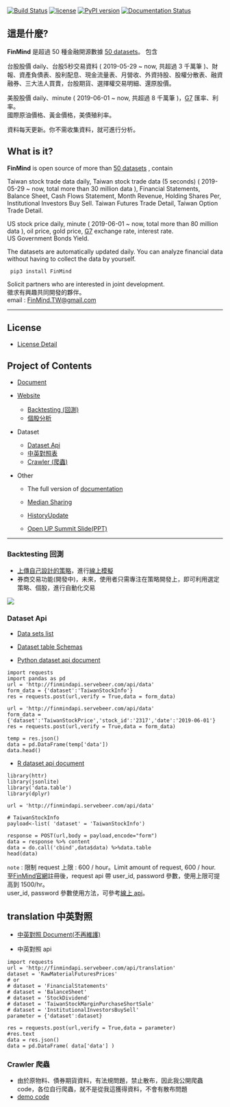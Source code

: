 [![Build Status](https://travis-ci.org/FinMind/FinMind.svg?branch=master)](https://travis-ci.org/FinMind/FinMind)
[![license](https://img.shields.io/github/license/mashape/apistatus.svg?maxAge=2592000)](https://github.com/linsamtw/FinMind/blob/master/LICENSE)
[![PyPI version](https://badge.fury.io/py/FinMind.svg)](https://badge.fury.io/py/FinMind)
[![Documentation Status](https://readthedocs.org/projects/finminddoc/badge/?version=latest)](https://finmind.github.io/)
<!--[![Coverage Status](https://coveralls.io/repos/github/linsamtw/FinMind/badge.svg?branch=master)](https://coveralls.io/github/linsamtw/FinMind?branch=master)-->

## 這是什麼?
**FinMind** 是超過 50 種金融開源數據 [50 datasets](https://github.com/linsamtw/FinMind/blob/master/dataset.md)。
包含

台股股價 daily、台股5秒交易資料 ( 2019-05-29 ~ now, 共超過 3 千萬筆 )、財報、資產負債表、股利配息、現金流量表、月營收、外資持股、股權分散表、融資融券、三大法人買賣，台股期貨、選擇權交易明細、還原股價。

美股股價 daily、minute ( 2019-06-01 ~ now, 共超過 8 千萬筆 )，[G7](https://zh.wikipedia.org/zh-tw/%E5%85%AB%E5%A4%A7%E5%B7%A5%E6%A5%AD%E5%9C%8B%E7%B5%84%E7%B9%94) 匯率、利率。<br>
國際原油價格、黃金價格，美債殖利率。

資料每天更新。你不需收集資料，就可進行分析。

## What is it?
**FinMind** is open source of more than [50 datasets](https://github.com/linsamtw/FinMind/blob/master/dataset.md)  , contain

Taiwan stock trade data daily, Taiwan stock trade data (5 seconds) ( 2019-05-29 ~ now, total more than 30 million data ), Financial Statements, Balance Sheet, Cash Flows Statement, Month Revenue, Holding Shares Per, Institutional Investors Buy Sell. Taiwan Futures Trade Detail, Taiwan Option Trade Detail.

US stock price daily, minute ( 2019-06-01 ~ now, total more than 80 million data ), oil price, gold price, [G7](https://zh.wikipedia.org/zh-tw/%E5%85%AB%E5%A4%A7%E5%B7%A5%E6%A5%AD%E5%9C%8B%E7%B5%84%E7%B9%94) exchange rate, interest rate. <br>
US Government Bonds Yield.

The datasets are automatically updated daily.
You can analyze financial data without having to collect the data by yourself.<br>

     pip3 install FinMind

Solicit partners who are interested in joint development. <br>
徵求有興趣共同開發的夥伴。<br>
email : FinMind.TW@gmail.com

-------------------------------------------
## License

- [License Detail](https://github.com/linsamtw/FinMind/blob/master/LICENSE)

## Project of Contents
- [Document](https://finmind.github.io/)
- [Website](https://finmindtrade.com/)
	- [Backtesting (回測)](https://github.com/FinMind/FinMind/tree/master#backtesting-回測)
	- [個股分析](https://finmindtrade.com/analysis/taiwan_stock_analysis)

- Dataset
	- [Dataset Api](https://github.com/FinMind/FinMind/tree/master#Dataset-Api)
	- [中英對照表](https://github.com/FinMind/FinMind/tree/master#translation-中英對照)
	- [Crawler (爬蟲)](https://github.com/FinMind/FinMind/tree/master#Crawler-爬蟲)

- Other

	- The full version of [documentation](https://linsamtw.github.io/FinMindDoc/)

	- [Median Sharing](https://medium.com/@yanweiliu/finmind-%E4%BD%BF%E7%94%A8python%E6%9F%A5%E5%85%A8%E7%90%83%E8%82%A1%E5%83%B9-%E5%82%B5%E5%88%B8-%E5%8E%9F%E6%B2%B9%E5%83%B9%E6%A0%BC-f39d13ad6a68)

	- [HistoryUpdate](https://github.com/linsamtw/FinMind/blob/master/HistoryUpdate.md)

	- [Open UP Summit Slide(PPT)](https://www.slideshare.net/ssusera12be6/finmind-project-demo-199815617)

-------------------------------------------

### Backtesting 回測

- [上傳自己設計的策略](https://finmindtrade.com/analysis/upload)，進行[線上模擬](https://finmindtrade.com/analysis/back_testing)
- 券商交易功能(開發中)，未來，使用者只需專注在策略開發上，即可利用選定策略、個股，進行自動化交易

![](https://raw.githubusercontent.com/FinMind/FinMind/master/BackTesting/online.png)

### Dataset Api

- [Data sets list](https://github.com/linsamtw/FinMind/blob/master/dataset.md)

- [Dataset table Schemas](http://finmindapi.servebeer.com/docs#/default/data_api_data_post)

- [Python dataset api document](https://github.com/linsamtw/FinMind/blob/master/example/Python%20document.md)

```
import requests
import pandas as pd
url = 'http://finmindapi.servebeer.com/api/data'
form_data = {'dataset':'TaiwanStockInfo'}
res = requests.post(url,verify = True,data = form_data)

url = 'http://finmindapi.servebeer.com/api/data'
form_data = {'dataset':'TaiwanStockPrice','stock_id':'2317','date':'2019-06-01'}
res = requests.post(url,verify = True,data = form_data)

temp = res.json()
data = pd.DataFrame(temp['data'])
data.head()
```

  * [R dataset api document](https://github.com/linsamtw/FinMind/blob/master/example/R%20document.md)

```
library(httr)
library(jsonlite)
library('data.table')
library(dplyr)

url = 'http://finmindapi.servebeer.com/api/data'

# TaiwanStockInfo
payload<-list( 'dataset' = 'TaiwanStockInfo')

response = POST(url,body = payload,encode="form")
data = response %>% content
data = do.call('cbind',data$data) %>%data.table
head(data)
```

  `note` : 限制 request 上限 : 600 / hour。Limit amount of request, 600 / hour.<br>
  至[FinMind官網](https://finmindtrade.com/)註冊後，request api 帶 user_id, password 參數，使用上限可提高到 1500/hr。<br>
  user_id, password 參數使用方法，可參考[線上 api](http://finmindapi.servebeer.com/docs#/default/data_api_data_post)。

## translation 中英對照

- [中英對照 Document(不再維護)](https://github.com/linsamtw/FinMind/blob/master/VariableDocument.md)

- 中英對照 api

```
import requests
url = 'http://finmindapi.servebeer.com/api/translation'
dataset = 'RawMaterialFuturesPrices'
# or
# dataset = 'FinancialStatements'
# dataset = 'BalanceSheet'
# dataset = 'StockDividend'
# dataset = 'TaiwanStockMarginPurchaseShortSale'
# dataset = 'InstitutionalInvestorsBuySell'
parameter = {'dataset':dataset}

res = requests.post(url,verify = True,data = parameter)
#res.text
data = res.json()
data = pd.DataFrame( data['data'] )
```

### Crawler 爬蟲

- 由於原物料、債券期貨資料，有法規問題，禁止散布，因此我公開爬蟲 code，各位自行爬蟲，就不是從我這獲得資料，不會有散布問題
- [demo code](https://github.com/linsamtw/FinMind/blob/master/Crawler/demo.py)
